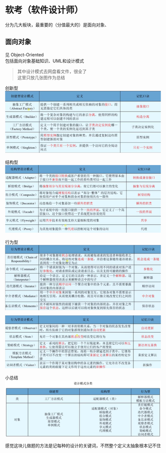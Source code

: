 # 软考（软件设计师）
分为几大板块，最重要的（分值最大的）是面向对象、

## 面向对象
见 Object-Oriented<br>
包括面向对象基础知识、UML和设计模式<br>
>其中设计模式去网盘看文件，很全了<br>
>这里只放几张图作为总结

创新型
![描述](Object-Oriented/img/25.png)
<br><br>
结构型
![描述](Object-Oriented/img/26.png)
<br><br>
行为型
![描述](Object-Oriented/img/27.png)

![描述](Object-Oriented/img/28.png)
<br><br>
小总结
![描述](Object-Oriented/img/29.png)

感觉这块儿做题的方法是记每种的设计的关键词，不然整个定义太抽象根本记不住

